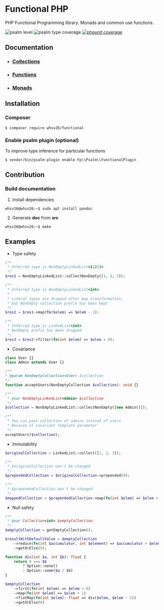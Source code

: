 # Functional PHP
PHP Functional Programming library. Monads and common use functions.

![psalm level](https://shepherd.dev/github/whsv26/functional/level.svg)
![psalm type coverage](https://shepherd.dev/github/whsv26/functional/coverage.svg)
[![phpunit coverage](https://coveralls.io/repos/github/whsv26/functional/badge.svg)](https://coveralls.io/github/whsv26/functional)

## Documentation
- ### [Collections](doc/Collections.md)
- ### [Functions](doc/Functions.md)
- ### [Monads](doc/Monads.md)


## Installation

### Composer 

```console
$ composer require whsv26/functional
```

### Enable psalm plugin (optional)
To improve type inference for particular functions

```console
$ vendor/bin/psalm-plugin enable Fp\\Psalm\\FunctionalPlugin
```


## Contribution

### Build documentation

1) Install dependencies
  ```console
  whsv26@whsv26:~$ sudo apt install pandoc
  ```

2) Generate **doc** from **src**
  ```console
  whsv26@whsv26:~$ make
  ```

## Examples

- Type safety
```php
/**
 * Inferred type is NonEmptyLinkedList<1|2|3>
 */
$res1 = NonEmptyLinkedList::collectNonEmpty([1, 2, 3]);

/**
 * Inferred type is NonEmptyLinkedList<int>
 * 
 * Literal types are dropped after map transformation,
 * but NonEmpty collection prefix has been kept
 */
$res2 = $res1->map(fn($elem) => $elem - 1);

/**
 * Inferred type is LinkedList<int>
 * NonEmpty prefix has been dropped
 */
$res3 = $res2->filter(fn(int $elem) => $elem > 0);
```

- Covariance
```php
class User {}
class Admin extends User {}

/**
* @param NonEmptyCollection<User> $collection
*/
function acceptUsers(NonEmptyCollection $collection): void {}

/** 
 * @var NonEmptyLinkedList<Admin> $collection 
 */
$collection = NonEmptyLinkedList::collectNonEmpty([new Admin()]);

/**
 * You can pass collection of admins instead of users
 * Because of covariant template parameter
 */
acceptUsers($collection);
```

- Immutability
```php
$originalCollection = LinkedList::collect([1, 2, 3]);

/**
 * $originalCollection won't be changed
 */
$prependedCollection = $originalCollection->prepended(0);

/**
 * $prependedCollection won't be changed
 */
$mappedCollection = $prependedCollection->map(fn(int $elem) => $elem + 1);
```

- Null safety
```php
/**
 * @var Collection<int> $emptyCollection 
 */
$emptyCollection = getEmptyCollection();

$resultWithDefaultValue = $emptyCollection
    ->reduce(fn(int $accumulator, int $element) => $accumulator + $element)
    ->getOrElse(0);

function div(int $a, int $b): float {
    return 0 === $b 
        ? Option::none()
        : Option::some($a / $b)
}

$emptyCollection
    ->first(fn(int $elem) => $elem > 0)
    ->map(fn(int $elem) => $elem + 1)
    ->flatMap(fn(int $elem): float => div($elem, $elem - 1))
    ->getOrElse(0)
```
